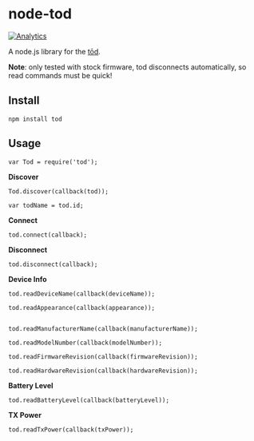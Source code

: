 node-tod
========

[![Analytics](https://ga-beacon.appspot.com/UA-56089547-1/sandeepmistry/node-tod?pixel)](https://github.com/igrigorik/ga-beacon)

A node.js library for the [tōd](http://www.todhq.com).

__Note__: only tested with stock firmware, tod disconnects automatically, so read commands must be quick!

Install
-------

    npm install tod

Usage
-----

    var Tod = require('tod');

__Discover__

    Tod.discover(callback(tod));

    var todName = tod.id;

__Connect__

    tod.connect(callback);

__Disconnect__

    tod.disconnect(callback);

__Device Info__

    tod.readDeviceName(callback(deviceName));

    tod.readAppearance(callback(appearance));


    tod.readManufacturerName(callback(manufacturerName));

    tod.readModelNumber(callback(modelNumber));

    tod.readFirmwareRevision(callback(firmwareRevision));

    tod.readHardwareRevision(callback(hardwareRevision));

__Battery Level__

    tod.readBatteryLevel(callback(batteryLevel));

__TX Power__

    tod.readTxPower(callback(txPower));
